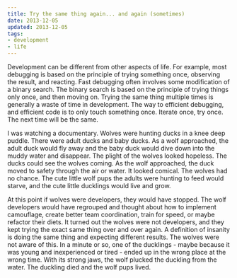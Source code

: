 ```yaml
---
title: Try the same thing again... and again (sometimes)
date: 2013-12-05
updated: 2013-12-05
tags:
- development
- life
---
```

Development can be different from other aspects of life. For example, most debugging is based on the principle of trying
something once, observing the result, and reacting. Fast debugging often involves some modification of a binary search.
The binary search is based on the principle of trying things only once, and then moving on. Trying the same thing
multiple times is generally a waste of time in development. The way to efficient debugging, and efficient code is to
only touch something once. Iterate once, try once. The next time will be the same.

I was watching a documentary. Wolves were hunting ducks in a knee deep puddle. There were adult ducks and baby ducks.
As a wolf approached, the adult duck would fly away and the baby duck would dive down into the muddy water and disappear.
The plight of the wolves looked hopeless. The ducks could see the wolves coming. As the wolf approached, the duck moved to
safety through the air or water. It looked comical. The wolves had no chance. The cute little wolf pups the adults were
hunting to feed would starve, and the cute little ducklings would live and grow.

At this point if wolves were developers, they would have stopped. The wolf developers would have regrouped and thought
about how to implement camouflage, create better team coordination, train for speed, or maybe refactor their diets. It
turned out the wolves were not developers, and they kept trying the exact same thing over and over again. A definition
of insanity is doing the same thing and expecting different results. The wolves were not aware of
this. In a minute or so, one of the ducklings - maybe because it was young and inexperienced or tired - ended up in the
wrong place at the wrong time. With its strong jaws, the wolf plucked the duckling from the water. The duckling died
and the wolf pups lived.

